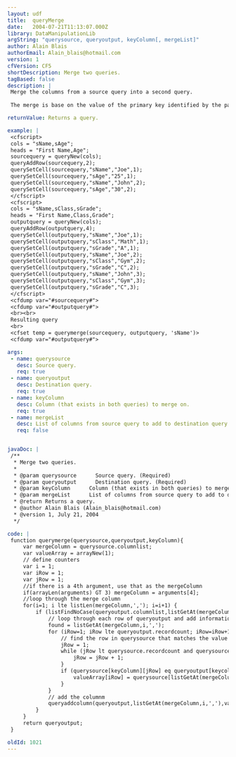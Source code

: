 ```yaml
---
layout: udf
title:  queryMerge
date:   2004-07-21T11:13:07.000Z
library: DataManipulationLib
argString: "querysource, queryoutput, keyColumn[, mergeList]"
author: Alain Blais
authorEmail: Alain_blais@hotmail.com
version: 1
cfVersion: CF5
shortDescription: Merge two queries.
tagBased: false
description: |
 Merge the columns from a source query into a second query. 
 
 The merge is base on the value of the primary key identified by the parameter &quot;KeyColumn&quot;.  For each match of the primary the values contained in the source queury will be added to the output query; creating a merging effect.

returnValue: Returns a query.

example: |
 <cfscript>
 cols = "sName,sAge";
 heads = "First Name,Age";
 sourcequery = queryNew(cols);
 queryAddRow(sourcequery,2);
 querySetCell(sourcequery,"sName","Joe",1);
 querySetCell(sourcequery,"sAge","25",1);
 querySetCell(sourcequery,"sName","John",2);
 querySetCell(sourcequery,"sAge","30",2);
 </cfscript>
 <cfscript>
 cols = "sName,sClass,sGrade";
 heads = "First Name,Class,Grade";
 outputquery = queryNew(cols);
 queryAddRow(outputquery,4);
 querySetCell(outputquery,"sName","Joe",1);
 querySetCell(outputquery,"sClass","Math",1);
 querySetCell(outputquery,"sGrade","A",1);
 querySetCell(outputquery,"sName","Joe",2);
 querySetCell(outputquery,"sClass","Gym",2);
 querySetCell(outputquery,"sGrade","C",2);
 querySetCell(outputquery,"sName","John",3);
 querySetCell(outputquery,"sClass","Gym",3);
 querySetCell(outputquery,"sGrade","C",3);
 </cfscript>
 <cfdump var="#sourcequery#">
 <cfdump var="#outputquery#">
 <br><br>
 Resulting query
 <br>
 <cfset temp = querymerge(sourcequery, outputquery, 'sName')>
 <cfdump var="#outputquery#">

args:
 - name: querysource
   desc: Source query.
   req: true
 - name: queryoutput
   desc: Destination query.
   req: true
 - name: keyColumn
   desc: Column (that exists in both queries) to merge on.
   req: true
 - name: mergeList
   desc: List of columns from source query to add to destination query. Defaults to all of them.
   req: false


javaDoc: |
 /**
  * Merge two queries.
  * 
  * @param querysource      Source query. (Required)
  * @param queryoutput      Destination query. (Required)
  * @param keyColumn      Column (that exists in both queries) to merge on. (Required)
  * @param mergeList      List of columns from source query to add to destination query. Defaults to all of them. (Optional)
  * @return Returns a query. 
  * @author Alain Blais (Alain_blais@hotmail.com) 
  * @version 1, July 21, 2004 
  */

code: |
 function querymerge(querysource,queryoutput,keyColumn){
     var mergeColumn = querysource.columnlist;
     var valueArray = arrayNew(1);
     // define counters
     var i = 1;
     var iRow = 1;
     var jRow = 1;
     //if there is a 4th argument, use that as the mergeColumn
     if(arrayLen(arguments) GT 3) mergeColumn = arguments[4];    
     //loop through the merge column
     for(i=1; i lte listLen(mergeColumn,','); i=i+1) {
         if (listFindNoCase(queryoutput.columnlist,listGetAt(mergeColumn,i,','),',') eq 0) {
             // loop through each row of queryoutput and add information from querysource
             found = listGetAt(mergeColumn,i,',');
             for (iRow=1; iRow lte queryoutput.recordcount; iRow=iRow+1) {
                 // find the row in querysource that matches the value in keycolumn from queryoutput  
                 jRow = 1;
                 while (jRow lt querysource.recordcount and querysource[keyColumn][jRow] neq queryoutput[keycolumn][iRow]) {
                     jRow = jRow + 1;
                 }
                 if (querysource[keyColumn][jRow] eq queryoutput[keycolumn][iRow]) {
                     valueArray[iRow] = querysource[listGetAt(mergeColumn,i,',')][jRow];
                 }
             }
             // add the columnm
             queryaddcolumn(queryoutput,listGetAt(mergeColumn,i,','),valueArray);
         }
     }
     return queryoutput;
 }

oldId: 1021
---
```


